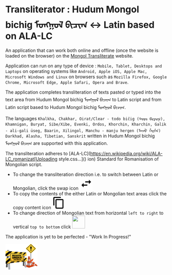 # Transliterator : Hudum Mongol bichig ᠮᠣᠩᠭᠣᠯ ᠪᠢᠴᠢᠭ <-> Latin based on ALA-LC
An application that can work both online and offline (once the website is loaded on the browser) on the [Mongol Transliterate](https://vyshantha.github.io/mongoliantransliterate/) website. 

Application can run on any type of device : ```Mobile, Tablet, Desktops and Laptops``` on operating systems like ```Android, Apple iOS, Apple Mac, Microsoft Windows and Linux``` on browsers such as ```Mozilla Firefox, Google Chrome, Microsoft Edge, Apple Safari, Opera and Brave```.

The application completes transliteration of texts pasted or typed into the text area from Hudum Mongol bichig ᠮᠣᠩᠭᠣᠯ ᠪᠢᠴᠢᠭ to Latin script and from Latin script based to Hudum Mongol bichig ᠮᠣᠩᠭᠣᠯ ᠪᠢᠴᠢᠭ.

The languages ```Khalkha, Chakhar, Oirat/Clear - todo bičig (ᡐᡆᡑᡆ ᡋᡅᡒᡅᡎ), Khamnigan, Buryat, Sibe/Xibe, Evenki, Ordos, Khorchin, Kharchin, Galik - ali-gali üseg, Baarin, Xilingol, Manchu - manju hergen (ᠮᠠᠨᠵᡠ ᡥᡝᡵᡤᡝᠨ) Darkhad, Alasha, Tibetian, Sanskrit``` written in Hudum Mongol bichig ᠮᠣᠩᠭᠣᠯ ᠪᠢᠴᠢᠭ are supported with this application.

The transliteration adheres to [ALA-LC](https://en.wikipedia.org/wiki/ALA-LC_romanizat[Uploading style.css…]()
ion) Standard for Romanisation of Mongolian script.

- To change the transliteration direction i.e. to switch between Latin or Mongolian, click the swap icon  <img src="./swap-horiz-64.png" width="40px" height="40px" />  
- To copy the contents of the either Latin or Mongolian text areas click the copy content icon  <img src="./content-copy-64.png" width="40px" height="40px" /> 
- To change direction of Mongolian text from horizontal ```left to right``` to vertical ```top to bottom``` click <img src="https://upload.wikimedia.org/wikipedia/commons/thumb/3/3a/Text_direction_TDright.svg/40px-Text_direction_TDright.svg.png" width="40px" height="40px" /> 

The application is yet to be perfected - "Work In Progress!" 

  <img src="https://github.com/Vyshantha/multiscripteditor/blob/main/editorClient/src/assets/images/keyboard_to_construct.png" data-canonical-src="https://github.com/Vyshantha/multiscripteditor/blob/main/editorClient/src/assets/images/keyboard_to_construct.png" width="100" height="80" />
